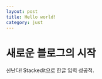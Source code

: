 ```yaml
---
layout: post
title: Hello world!
category: just 
---
```


# 새로운 블로그의 시작

신난다! Stackedit으로 한글 입력 성공적.
<!--stackedit_data:
eyJoaXN0b3J5IjpbLTg3NDAwMDAwNSwtMTA1NDc4NTY5XX0=
-->